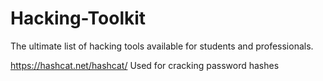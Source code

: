 # Hacking-Toolkit
The ultimate list of hacking tools available for students and professionals. 

https://hashcat.net/hashcat/
Used for cracking password hashes
